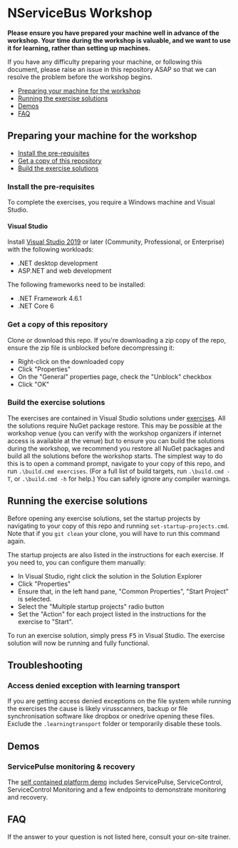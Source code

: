 # NServiceBus Workshop

**Please ensure you have prepared your machine well in advance of the workshop. Your time during the workshop is valuable, and we want to use it for learning, rather than setting up machines.**

If you have any difficulty preparing your machine, or following this document, please raise an issue in this repository ASAP so that we can resolve the problem before the workshop begins.

- [Preparing your machine for the workshop](#preparing-your-machine-for-the-workshop)
- [Running the exercise solutions](#running-the-exercise-solutions)
- [Demos](#demos)
- [FAQ](#faq)

## Preparing your machine for the workshop

- [Install the pre-requisites](#install-the-pre-requisites)
- [Get a copy of this repository](#get-a-copy-of-this-repository)
- [Build the exercise solutions](#build-the-exercise-solutions)

### Install the pre-requisites

To complete the exercises, you require a Windows machine and Visual Studio.

#### Visual Studio

Install [Visual Studio 2019](https://www.visualstudio.com) or later (Community, Professional, or Enterprise) with the following workloads:

- .NET desktop development
- ASP.NET and web development

The following frameworks need to be installed:

- .NET Framework 4.6.1
- .NET Core 6

### Get a copy of this repository

Clone or download this repo. If you're downloading a zip copy of the repo, ensure the zip file is unblocked before decompressing it:

* Right-click on the downloaded copy
* Click "Properties"
* On the "General" properties page, check the "Unblock" checkbox
* Click "OK"

### Build the exercise solutions

The exercises are contained in Visual Studio solutions under [exercises](exercises). All the solutions require NuGet package restore. This may be possible at the workshop venue (you can verify with the workshop organizers if internet access is available at the venue) but to ensure you can build the solutions during the workshop, we recommend you restore all NuGet packages and build all the solutions before the workshop starts. The simplest way to do this is to open a command prompt, navigate to your copy of this repo, and run `.\build.cmd exercises`. (For a full list of build targets, run `.\build.cmd -T`, or `.\build.cmd -h` for help.) You can safely ignore any compiler warnings.

## Running the exercise solutions

Before opening any exercise solutions, set the startup projects by navigating to your copy of this repo and running `set-startup-projects.cmd`. Note that if you `git clean` your clone, you will have to run this command again.

The startup projects are also listed in the instructions for each exercise. If you need to, you can configure them manually:

  - In Visual Studio, right click the solution in the Solution Explorer
  - Click "Properties"
  - Ensure that, in the left hand pane, "Common Properties", "Start Project" is selected.
  - Select the "Multiple startup projects" radio button
  - Set the "Action" for each project listed in the instructions for the exercise to "Start".

To run an exercise solution, simply press <kbd>F5</kbd> in Visual Studio. The exercise solution will now be running and fully functional.

## Troubleshooting

### Access denied exception with learning transport

If you are getting access denied exceptions on the file system while running the exercises the cause is likely virusscanners, backup or file synchronisation software like dropbox or onedrive opening these files. Exclude the `.learningtransport` folder or temporarily disable these tools.

## Demos

### ServicePulse monitoring & recovery

The [self contained platform demo](https://docs.particular.net/tutorials/monitoring-demo/) includes ServicePulse, ServiceControl, ServiceControl Monitoring and a few endpoints to demonstrate monitoring and recovery.

## FAQ

If the answer to your question is not listed here, consult your on-site trainer.
